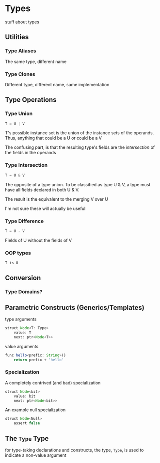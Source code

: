 
# Types

stuff about types

## Utilities


### Type Aliases

The same type, different name

### Type Clones

Different type, different name, same implementation

## Type Operations

### Type Union

```TypeScript
T = U | V
```

T's possible instance set is the union of the instance
sets of the operands.
Thus, anything that could be a U or could be a V

The confusing part, is that the resulting type's fields
are the _intersection_ of the fields in the operands

### Type Intersection

```TypeScript
T = U & V
```

The opposite of a type union. To be classified as type U & V,
a type must have all fields declared in both U & V.

The result is the equivalent to the merging V over U

I'm not sure these will actually be useful

<!-- but what about field order... 
how is that preserved? -->

### Type Difference

```TypeScript
T = U - V
```

Fields of U without the fields of V

### OOP types

```TypeScript
T is U
```

## Conversion

### Type Domains?

## Parametric Constructs (Generics/Templates)

type arguments

```TypeScript
struct Node<T: Type>
    value: T
    next: ptr<Node<T>>
```

value arguments

```TypeScript
func hello<prefix: String>()
    return prefix + 'hello'
```

### Specialization

A completely contrived (and bad) specialization

```TypeScript
struct Node<bit>
    value: bit
    next: ptr<Node<bit>>
```

An example null specialization
```TypeScript
struct Node<Null>
    assert false
```

## The `Type` Type

for type-taking declarations and constructs, the type, `Type`, is used to 
indicate a non-value argument
